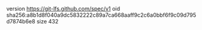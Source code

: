 version https://git-lfs.github.com/spec/v1
oid sha256:a8b1d8f040a9dc5832222c89a7ca668aaff9c2c6a0bbf6f9c09d795d7874b6e8
size 432
